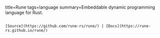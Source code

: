 title=Rune
tags=language
summary=Embeddable dynamic programming language for Rust.
~~~~~~

[Source](https://github.com/rune-rs/rune/) | [Docs](https://rune-rs.github.io/rune/)

